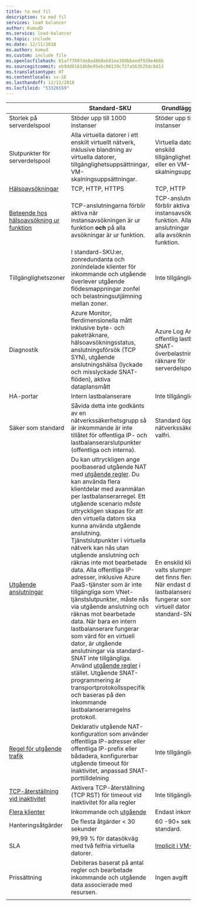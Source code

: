 ```yaml
---
title: ta med fil
description: ta med fil
services: load balancer
author: KumudD
ms.service: load-balancer
ms.topic: include
ms.date: 12/11/2018
ms.author: kumud
ms.custom: include file
ms.openlocfilehash: 61af77897de0ad860eb01ee309bbeedf939e466b
ms.sourcegitcommit: eb9dd01614b8e95ebc06139c72fa563b25dc6d13
ms.translationtype: HT
ms.contentlocale: sv-SE
ms.lasthandoff: 12/12/2018
ms.locfileid: "53326559"
---
```

| | Standard-SKU | Grundläggande SKU |
| --- | --- | --- |
| Storlek på serverdelspool | Stöder upp till 1000 instanser | Stöder upp till 100 instanser |
| Slutpunkter för serverdelspool | Alla virtuella datorer i ett enskilt virtuellt nätverk, inklusive blandning av virtuella datorer, tillgänglighetsuppsättningar, VM-skalningsuppsättningar. | Virtuella datorer i en enskild tillgänglighetsuppsättning eller en VM-skalningsuppsättning. |
| [Hälsoavsökningar](../articles/load-balancer/load-balancer-custom-probe-overview.md#types) | TCP, HTTP, HTTPS | TCP, HTTP |
| [Beteende hos hälsoavsökning ur funktion](../articles/load-balancer/load-balancer-custom-probe-overview.md#probedown) | TCP-anslutningarna förblir aktiva när instansavsökningen är ur funktion __och__ på alla avsökningar är ur funktion. | TCP-anslutningarna förblir aktiva när instansavsökningen är ur funktion. Alla TCP-anslutningar avslutas på alla avsökningar ur funktion. |
| Tillgänglighetszoner | I standard-SKU:er, zonredundanta och zonindelade klienter för inkommande och utgående överlever utgående flödesmappningar zonfel och belastningsutjämning mellan zoner. | Inte tillgänglig |
| Diagnostik | Azure Monitor, flerdimensionella mått inklusive byte- och paketräknare, hälsoavsökningsstatus, anslutningsförsök (TCP SYN), utgående anslutningshälsa (lyckade och misslyckade SNAT-flöden), aktiva dataplansmått | Azure Log Analytics för offentlig lastbalanserare, SNAT-överbelastningsavisering, räknare för serverdelspoolshälsa. |
| HA-portar | Intern lastbalanserare | Inte tillgängligt |
| Säker som standard | Såvida detta inte godkänts av en nätverkssäkerhetsgrupp så är inkommande är inte tillåtet för offentliga IP- och lastbalanserarslutpunkter (offentliga och interna). | Standard öppen, nätverkssäkerhetsgrupp valfri. |
| [Utgående anslutningar](../articles/load-balancer/load-balancer-outbound-connections.md) | Du kan uttryckligen ange poolbaserad utgående NAT med [utgående regler](../articles/load-balancer/load-balancer-outbound-rules-overview.md). Du kan använda flera klientdelar med avanmälan per lastbalanserarregel. Ett utgående scenario _måste_ uttryckligen skapas för att den virtuella datorn ska kunna använda utgående anslutning.  Tjänstslutpunkter i virtuella nätverk kan nås utan utgående anslutning och räknas inte mot bearbetade data.  Alla offentliga IP-adresser, inklusive Azure PaaS-tjänster som är inte tillgängliga som VNet-tjänstslutpunkter, måste nås via utgående anslutning och räknas mot bearbetade data. När bara en intern lastbalanserare fungerar som värd för en virtuell dator, är utgående anslutningar via standard-SNAT inte tillgängliga. Använd [utgående regler](../articles/load-balancer/load-balancer-outbound-rules-overview.md) i stället. Utgående SNAT-programmering är transportprotokollsspecifik och baseras på den inkommande lastbalanserarregelns protokoll. | En enskild klientdel som valts slumpmässigt när det finns flera klientdelar.  När endast den interna lastbalanseraren fungerar som värd för en virtuell dator används standard-SNAT. |
| [Regel för utgående trafik](../articles/load-balancer/load-balancer-outbound-rules-overview.md) | Deklarativ utgående NAT-konfiguration som använder offentliga IP-adresser eller offentliga IP-prefix eller bådadera, konfigurerbar utgående timeout för inaktivitet, anpassad SNAT-porttilldelning | Inte tillgängligt |
|  [TCP-återställning vid inaktivitet](../articles/load-balancer/load-balancer-tcp-reset.md) | Aktivera TCP-återställning (TCP RST) för timeout vid inaktivitet för alla regler | Inte tillgängligt |
| [Flera klienter](../articles/load-balancer/load-balancer-multivip-overview.md) | Inkommande och [utgående](../articles/load-balancer/load-balancer-outbound-connections.md) | Endast inkommande |
| Hanteringsåtgärder | De flesta åtgärder < 30 sekunder | 60 -90+ sekunder är standard. |
| SLA | 99,99 % för datasökväg med två felfria virtuella datorer. | [Implicit i VM-SLA](https://azure.microsoft.com/support/legal/sla/virtual-machines/v1_0/). | 
| Prissättning | Debiteras baserat på antal regler och bearbetade inkommande och utgående data associerade med resursen.  | Ingen avgift |
|  |  |  |
